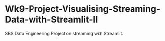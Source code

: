 # Wk9-Project-Visualising-Streaming-Data-with-Streamlit-II
SBS Data Engineering Project on streaming with Streamlit.
